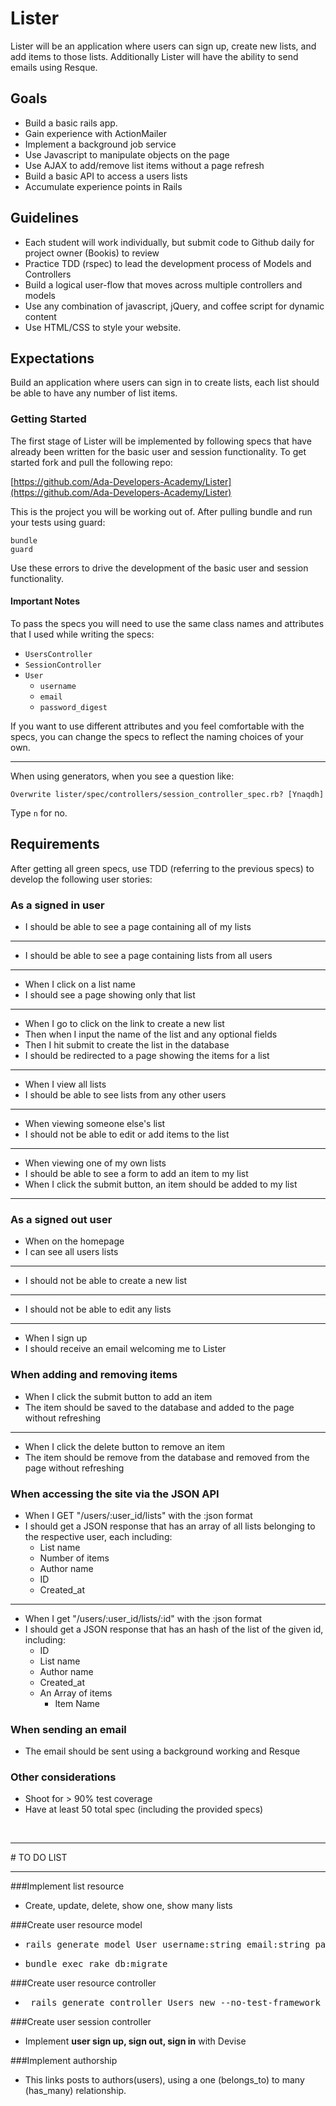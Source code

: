 # Lister

Lister will be an application where users can sign up, create new lists, and add items to those lists. Additionally Lister will have the ability to send emails using Resque.

## Goals
+ Build a basic rails app.
+ Gain experience with ActionMailer
+ Implement a background job service
+ Use Javascript to manipulate objects on the page
+ Use AJAX to add/remove list items without a page refresh
+ Build a basic API to access a users lists
+ Accumulate experience points in Rails

## Guidelines

+ Each student will work individually, but submit code to Github daily for project owner (Bookis) to review
+ Practice TDD (rspec) to lead the development process of Models and Controllers
+ Build a logical user-flow that moves across multiple controllers and models
+ Use any combination of javascript, jQuery, and coffee script for dynamic content
+ Use HTML/CSS to style your website.

## Expectations

Build an application where users can sign in to create lists, each list should be able to have any number of list items.

### Getting Started

The first stage of Lister will be implemented by following specs that have already been written for the basic user and session functionality. To get started fork and pull the following repo:

 [https://github.com/Ada-Developers-Academy/Lister](https://github.com/Ada-Developers-Academy/Lister)


This is the project you will be working out of. After pulling bundle and run your tests using guard:

    bundle
    guard

Use these errors to drive the development of the basic user and session functionality.

#### Important Notes

To pass the specs you will need to use the same class names and attributes that I used while writing the specs:

- `UsersController`
- `SessionController`
- `User`
    - `username`
    - `email`
    - `password_digest`

If you want to use different attributes and you feel comfortable with the specs, you can change the specs to reflect the naming choices of your own.

-----

When using generators, when you see a question like:

    Overwrite lister/spec/controllers/session_controller_spec.rb? [Ynaqdh]

Type `n` for no.

## Requirements

After getting all green specs, use TDD (referring to the previous specs) to develop the following user stories:

### **As a signed in user**

- I should be able to see a page containing all of my lists

----

- I should be able to see a page containing lists from all users

----

- When I click on a list name
- I should see a page showing only that list

----

- When I go to click on the link to create a new list
- Then when I input the name of the list and any optional fields
- Then I hit submit to create the list in the database
- I should be redirected to a page showing the items for a list

----

- When I view all lists
- I should be able to see lists from any other users

----

- When viewing someone else's list
- I should not be able to edit or add items to the list

----

- When viewing one of my own lists
- I should be able to see a form to add an item to my list
- When I click the submit button, an item should be added to my list

----

### **As a signed out user**

- When on the homepage
- I can see all users lists

----

- I should not be able to create a new list

----

- I should not be able to edit any lists

----

- When I sign up
- I should receive an email welcoming me to Lister

### **When adding and removing items**

- When I click the submit button to add an item
- The item should be saved to the database and added to the page without refreshing

----

- When I click the delete button to remove an item
- The item should be remove from the database and removed from the page without refreshing

### **When accessing the site via the JSON API**

- When I GET "/users/:user_id/lists" with the :json format
- I should get a JSON response that has an array of all lists belonging to the respective user, each including:
    - List name
    - Number of items
    - Author name
    - ID
    - Created_at

-----

- When I get "/users/:user_id/lists/:id" with the :json format
- I should get a JSON response that has an hash of the list of the given id, including:
    - ID
    - List name
    - Author name
    - Created_at
    - An Array of items
        - Item Name

### **When sending an email**

- The email should be sent using a background working and Resque

### Other considerations

- Shoot for > 90% test coverage
- Have at least 50 total spec (including the provided specs)

<br>
<hr>
# TO DO LIST
<hr>

###Implement list resource
- Create, update, delete, show one, show many lists

###Create user resource model
- <pre>rails generate model User username:string email:string password_digest:string</pre>
- <pre>bundle exec rake db:migrate</pre>

###Create user resource controller
- <pre> rails generate controller Users new --no-test-framework </pre>

###Create user session controller
- Implement <b>user sign up, sign out, sign in</b> with Devise

###Implement authorship
- This links posts to authors(users), using a one (belongs_to) to many (has_many) relationship.
